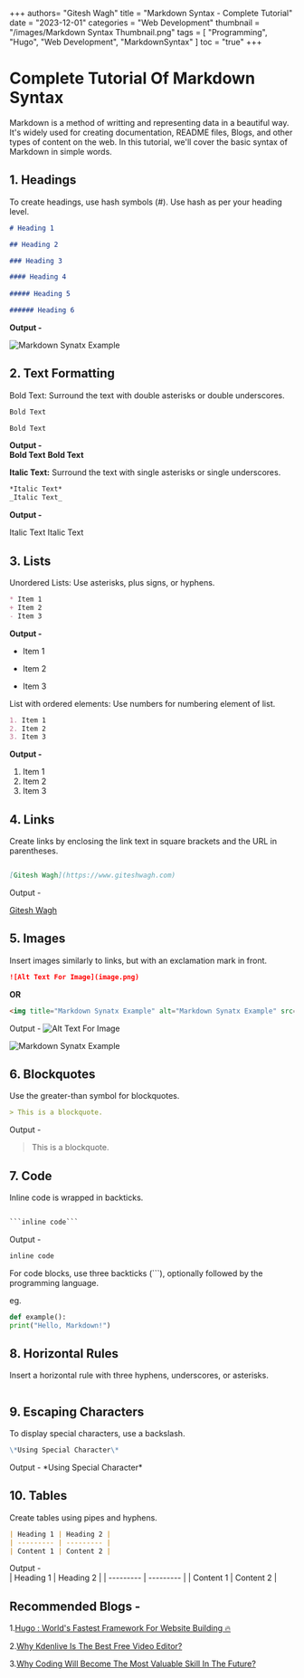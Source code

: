 +++
authors= "Gitesh Wagh"
title = "Markdown Syntax - Complete Tutorial"
date = "2023-12-01"
categories = "Web Development"
thumbnail = "/images/Markdown Syntax Thumbnail.png"
tags = [
  "Programming", 
  "Hugo",
  "Web Development",
  "MarkdownSyntax"
]
toc = "true"
+++

# Complete Tutorial Of Markdown Syntax

Markdown is a method of writting and representing data in a beautiful way. 
It's widely used for creating documentation, README files, Blogs, and other 
types of content on the web. In this tutorial, we'll cover the basic syntax 
of Markdown in simple words.



## 1. Headings 

To create headings, use hash symbols (#). Use hash as per your heading level.

```Markdown
# Heading 1

## Heading 2

### Heading 3

#### Heading 4
 
##### Heading 5

###### Heading 6
```

**Output -**

<img title="Markdown Synatx Example" alt="Markdown Synatx Example" src="/images/Markdown Syntax.jpg">


## 2. Text Formatting

Bold Text:  Surround the text with double asterisks or double underscores.

```Markdown
Bold Text

Bold Text

```

**Output -**  
**Bold Text**
__Bold Text__ 

**Italic Text:** Surround the text with single asterisks or single 
underscores.

```Markdown
*Italic Text*
_Italic Text_

```

**Output -** 

Italic Text 
Italic Text 



## 3. Lists

Unordered Lists: Use asterisks, plus signs, or hyphens.

```Markdown
* Item 1
+ Item 2
- Item 3
```

**Output -** 

* Item 1
+ Item 2
- Item 3



List with ordered elements: Use numbers for numbering element of list.

```Markdown
1. Item 1
2. Item 2
3. Item 3

```

**Output -** 
1. Item 1
2. Item 2
3. Item 3



## 4. Links

Create links by enclosing the link text in square brackets and the URL in parentheses.

```Markdown

[Gitesh Wagh](https://www.giteshwagh.com)

```


Output - 

[Gitesh Wagh](https://www.giteshwagh.com)



## 5. Images

Insert images similarly to links, but with an exclamation mark in front.

````Markdown
![Alt Text For Image](image.png)
````

  **OR**

````Markdown
<img title="Markdown Synatx Example" alt="Markdown Synatx Example" src="/images/codes.jpg">
````

Output - 
![Alt Text For Image](codes.jpg)


<img title="Markdown Synatx Example" alt="Markdown Synatx Example" src="/images/codes.jpg">



## 6. Blockquotes

Use the greater-than symbol for blockquotes.

```Markdown
> This is a blockquote.
```

Output - 
> This is a blockquote.



## 7. Code

Inline code is wrapped in backticks. 

```Markdown

```inline code``` 

```

Output - 

```Markdown 
inline code
``` 

For code blocks, use three backticks (```), optionally followed by the 
programming language.    

eg.

```python
def example():
print("Hello, Markdown!")
```



## 8. Horizontal Rules

Insert a horizontal rule with three hyphens, underscores, or asterisks.

```Markdown

```

## 9. Escaping Characters

To display special characters, use a backslash.

```Markdown
\*Using Special Character\*
```

Output - 
\*Using Special Character\*



## 10. Tables

Create tables using pipes and hyphens.

```Markdown
| Heading 1 | Heading 2 |
| --------- | --------- |
| Content 1 | Content 2 |

```

Output -   
| Heading 1 | Heading 2 |
| --------- | --------- |
| Content 1 | Content 2 |


## Recommended Blogs -  
1.[Hugo : World's Fastest Framework For Website Building 🔥](https://giteshwagh.com/post/hugo-worlds-fastest-framework-for-website-building/)

2.[Why Kdenlive Is The Best Free Video Editor?](https://giteshwagh.com/post/why-kdenlive-is-the-best-free-video-editor/)

3.[Why Coding Will Become The Most Valuable Skill In The Future?](https://giteshwagh.com/post/why-coding-will-become-the-most-valuable-skill-in-the-future/)


